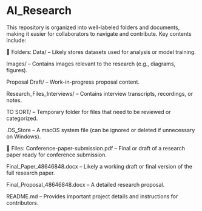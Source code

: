 # AI_Research
This repository is organized into well-labeled folders and documents, making it easier for collaborators to navigate and contribute. Key contents include:

📁 Folders:
Data/ – Likely stores datasets used for analysis or model training.

Images/ – Contains images relevant to the research (e.g., diagrams, figures).

Proposal Draft/ – Work-in-progress proposal content.

Research_Files_Interviews/ – Contains interview transcripts, recordings, or notes.

TO SORT/ – Temporary folder for files that need to be reviewed or categorized.

.DS_Store – A macOS system file (can be ignored or deleted if unnecessary on Windows).

📄 Files:
Conference-paper-submission.pdf – Final or draft of a research paper ready for conference submission.

Final_Paper_48646848.docx – Likely a working draft or final version of the full research paper.

Final_Proposal_48646848.docx – A detailed research proposal.

README.md – Provides important project details and instructions for contributors.
